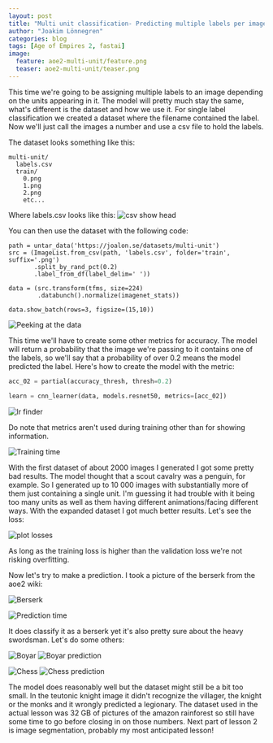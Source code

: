 ```yaml
---
layout: post
title: "Multi unit classification- Predicting multiple labels per image"
author: "Joakim Lönnegren"
categories: blog
tags: [Age of Empires 2, fastai]
image:
  feature: aoe2-multi-unit/feature.png
  teaser: aoe2-multi-unit/teaser.png
---
```

This time we're going to be assigning multiple labels to an image depending on the units appearing in it. The model will pretty much stay the same, what's different is the dataset and how we use it. For single label classification we created a dataset where the filename contained the label. Now we'll just call the images a number and use a csv file to hold the labels.

The dataset looks something like this:

```
multi-unit/
  labels.csv
  train/
    0.png
    1.png
    2.png
    etc...
```
Where labels.csv looks like this:
![csv show head](/images/aoe2-multi-unit/show-csv-head.png)

You can then use the dataset with the following code:

```
path = untar_data('https://joalon.se/datasets/multi-unit')
src = (ImageList.from_csv(path, 'labels.csv', folder='train', suffix='.png')
       .split_by_rand_pct(0.2)
       .label_from_df(label_delim=' '))

data = (src.transform(tfms, size=224)
        .databunch().normalize(imagenet_stats))

data.show_batch(rows=3, figsize=(15,10))
```
![Peeking at the data](/images/aoe2-multi-unit/data-show-batch.png)

This time we'll have to create some other metrics for accuracy. The model will return a probability that the image we're passing to it contains one of the labels, so we'll say that a probability of over 0.2 means the model predicted the label. Here's how to create the model with the metric:

```python
acc_02 = partial(accuracy_thresh, thresh=0.2)

learn = cnn_learner(data, models.resnet50, metrics=[acc_02])
```

![lr finder](/images/aoe2-multi-unit/learning-rate-finder.png)

Do note that metrics aren't used during training other than for showing information.

![Training time](/images/aoe2-multi-unit/fit-one-cycle.png)

With the first dataset of about 2000 images I generated I got some pretty bad results. The model thought that a scout cavalry was a penguin, for example. So I generated up to 10 000 images with substantially more of them just containing a single unit. I'm guessing it had trouble with it being too many units as well as them having different animations/facing different ways. With the expanded dataset I got much better results. Let's see the loss:

![plot losses](/images/aoe2-multi-unit/plot-losses.png)

As long as the training loss is higher than the validation loss we're not risking overfitting.

Now let's try to make a prediction. I took a picture of the berserk from the aoe2 wiki:

![Berserk](/images/aoe2-multi-unit/Berserk.png)

![Prediction time](/images/aoe2-multi-unit/berserk-predictions.png)

It does classify it as a berserk yet it's also pretty sure about the heavy swordsman. Let's do some others:

![Boyar](/images/aoe2-multi-unit/boyar.jpg)
![Boyar prediction](/images/aoe2-multi-unit/boyar-prediction.png)

![Chess](/images/aoe2-multi-unit/aoe2-chess.png)
![Chess prediction](/images/aoe2-multi-unit/aoe2-chess-predictions.png)

The model does reasonably well but the dataset might still be a bit too small. In the teutonic knight image it didn't recognize the villager, the knight or the monks and it wrongly predicted a legionary. The dataset used in the actual lesson was 32 GB of pictures of the amazon rainforest so still have some time to go before closing in on those numbers. Next part of lesson 2 is image segmentation, probably my most anticipated lesson!

